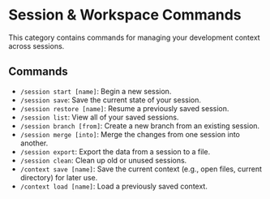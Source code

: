 # Session & Workspace Commands

This category contains commands for managing your development context across sessions.

## Commands

*   `/session start [name]`: Begin a new session.
*   `/session save`: Save the current state of your session.
*   `/session restore [name]`: Resume a previously saved session.
*   `/session list`: View all of your saved sessions.
*   `/session branch [from]`: Create a new branch from an existing session.
*   `/session merge [into]`: Merge the changes from one session into another.
*   `/session export`: Export the data from a session to a file.
*   `/session clean`: Clean up old or unused sessions.
*   `/context save [name]`: Save the current context (e.g., open files, current directory) for later use.
*   `/context load [name]`: Load a previously saved context. 